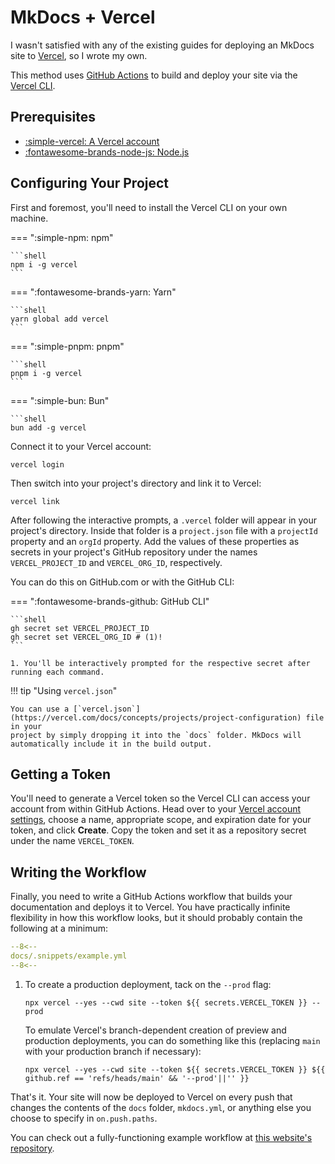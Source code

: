 # MkDocs + Vercel

I wasn't satisfied with any of the existing guides for deploying an MkDocs site to [Vercel](https://vercel.com/), so
I wrote my own.

This method uses [GitHub Actions](https://github.com/features/actions) to build and deploy your site via the [Vercel CLI](https://vercel.com/docs/cli).

## Prerequisites

- [:simple-vercel: A Vercel account](https://vercel.com/signup)
- [:fontawesome-brands-node-js: Node.js](https://nodejs.org)

## Configuring Your Project

First and foremost, you'll need to install the Vercel CLI on your own machine.

=== ":simple-npm: npm"

    ```shell
    npm i -g vercel
    ```

=== ":fontawesome-brands-yarn: Yarn"

    ```shell
    yarn global add vercel
    ```

=== ":simple-pnpm: pnpm"

    ```shell
    pnpm i -g vercel
    ```

=== ":simple-bun: Bun"

    ```shell
    bun add -g vercel

Connect it to your Vercel account:

```shell
vercel login
```

Then switch into your project's directory and link it to Vercel:

```shell
vercel link
```

After following the interactive prompts, a `.vercel` folder will appear in your project's directory.
Inside that folder is a `project.json` file with a `projectId` property and an `orgId` property. Add the values of
these properties as secrets in your project's GitHub repository under the names `VERCEL_PROJECT_ID` and `VERCEL_ORG_ID`,
respectively.

You can do this on GitHub.com or with the GitHub CLI:

=== ":fontawesome-brands-github: GitHub CLI"

    ```shell
    gh secret set VERCEL_PROJECT_ID
    gh secret set VERCEL_ORG_ID # (1)!
    ```

    1. You'll be interactively prompted for the respective secret after running each command.

!!! tip "Using `vercel.json`"

    You can use a [`vercel.json`](https://vercel.com/docs/concepts/projects/project-configuration) file in your
    project by simply dropping it into the `docs` folder. MkDocs will
    automatically include it in the build output.

## Getting a Token

You'll need to generate a Vercel token so the Vercel CLI can access your account from within GitHub Actions. Head over
to your [Vercel account settings](https://vercel.com/account/tokens), choose a name, appropriate scope, and expiration
date for your token, and click **Create**. Copy the token and set it as a repository secret under the name
`VERCEL_TOKEN`.

## Writing the Workflow

Finally, you need to write a GitHub Actions workflow that builds your documentation and deploys it to Vercel.
You have practically infinite flexibility in how this workflow looks, but it should probably contain the following
at a minimum:

```yaml
--8<--
docs/.snippets/example.yml
--8<--
```

1.  To create a production deployment, tack on the `--prod` flag:

    ```shell
    npx vercel --yes --cwd site --token ${{ secrets.VERCEL_TOKEN }} --prod
    ```

    To emulate Vercel's branch-dependent creation of preview and production deployments, you can do something like this
    (replacing `main` with your production branch if necessary):

    ```shell
    npx vercel --yes --cwd site --token ${{ secrets.VERCEL_TOKEN }} ${{ github.ref == 'refs/heads/main' && '--prod'||'' }}
    ```

That's it. Your site will now be deployed to Vercel on every push that changes the contents of the `docs` folder,
`mkdocs.yml`, or anything else you choose to specify in `on.push.paths`.

You can check out a fully-functioning example workflow at [this website's repository](https://github.com/celsiusnarhwal/mkdocs-vercel/blob/main/.github/workflows/docs.yml).
